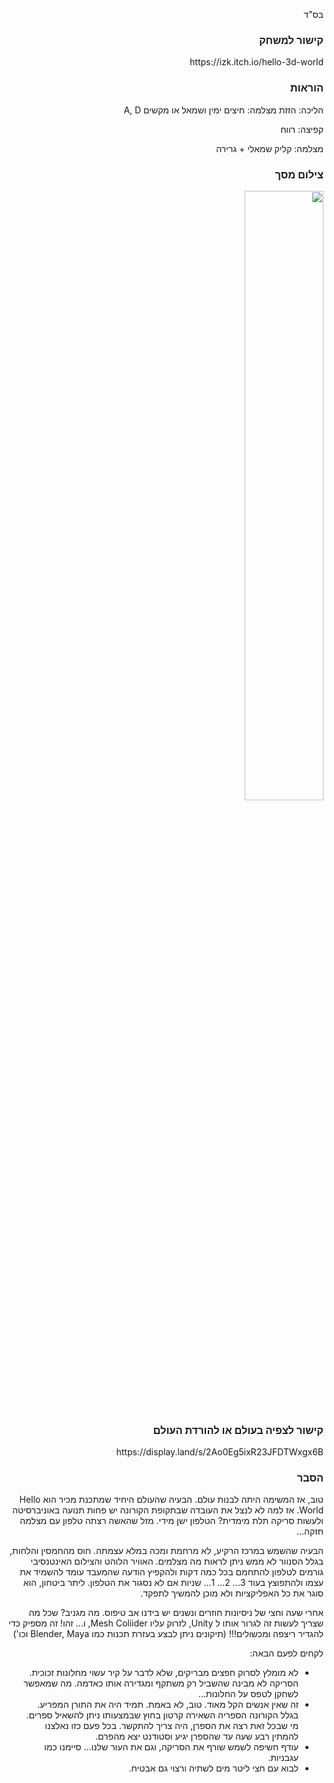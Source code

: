 <div dir="rtl">
<p>בס"ד</p>
<h3>קישור למשחק</h3>
https://izk.itch.io/hello-3d-world
<h3>הוראות</h3>
<p>הליכה: הזזת מצלמה: חיצים ימין ושמאל או מקשים A, D</p>
<p>קפיצה: רווח</p>
<p>מצלמה: קליק שמאלי + גרירה</p>
<h3>צילום מסך</h3>
<img align="center" width="50%" src="https://img.itch.zone/aW1nLzM2MjA0MTEuanBn/original/gLx5EU.jpg">
<h3>קישור לצפיה בעולם או להורדת העולם</h3>
https://display.land/s/2Ao0Eg5ixR23JFDTWxgx6B
<h3>הסבר</h3>
<p>טוב, אז המשימה היתה לבנות עולם. הבעיה שהעולם היחיד שמתכנת מכיר הוא Hello World. אז למה לא לנצל את העובדה שבתקופת הקורונה יש פחות תנועה באוניברסיטה ולעשות סריקה תלת מימדית? הטלפון ישן מידי. מזל שהאשה רצתה טלפון עם מצלמה חזקה...<br></p>
<p>הבעיה שהשמש במרכז הרקיע, לא מרחמת ומכה במלא עצמתה. חוס מהחמסין והלחות, בגלל הסנוור לא ממש ניתן לראות מה מצלמים. האוויר הלוהט והצילום האינטנסיבי גורמים לטלפון להתחמם בכל כמה דקות ולהקפיץ הודעה שהמעבד עומד להשמיד את עצמו ולהתפוצץ בעוד 3... 2... 1... שניות אם לא נסגור את הטלפון. ליתר ביטחון, הוא סוגר את כל האפליקציות ולא מוכן להמשיך לתפקד.</p>
<p> אחרי שעה וחצי של ניסיונות חוזרים ונשנים יש בידנו אב טיפוס. מה מגניב? שכל מה שצריך לעשות זה לגרור אותו ל Unity, לזרוק עליו Mesh Coliider, ו... זהו! זה מספיק כדי להגדיר ריצפה ומכשולים!!! (תיקונים ניתן לבצע בעזרת תכנות כמו&nbsp;Blender, Maya וכו')</p>
<p>לקחים לפעם הבאה:</p>
<ul>
<li>לא מומלץ לסרוק חפצים מבריקים, שלא לדבר על קיר עשוי מחלונות זכוכית. הסריקה לא מבינה שהשביל רק משתקף ומגדירה אותו כאדמה. מה שמאפשר לשחקן לטפס על החלונות...</li>
<li>זה שאין אנשים הקל מאוד. טוב, לא באמת. תמיד היה את התורן המפריע. בגלל הקורונה הספריה השאירה קרטון בחוץ שבמצעותו ניתן להשאיל ספרים. מי שבכל זאת רצה את הספרן, היה צריך להתקשר. בכל פעם כזו נאלצנו להמתין רבע שעה עד שהספרן יגיע וסטודנט יצא מהפרם.</li>
<li>עודף חשיפה לשמש שורף את הסריקה, וגם את העור שלנו... סיימנו כמו עגבניות.</li>
<li>לבוא עם חצי ליטר מים לשתיה ורצוי גם אבטיח.</li>
</ul>
</div>

